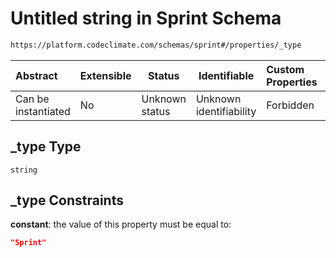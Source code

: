 # Untitled string in Sprint Schema

```txt
https://platform.codeclimate.com/schemas/sprint#/properties/_type
```




| Abstract            | Extensible | Status         | Identifiable            | Custom Properties | Additional Properties | Access Restrictions | Defined In                                                                           |
| :------------------ | ---------- | -------------- | ----------------------- | :---------------- | --------------------- | ------------------- | ------------------------------------------------------------------------------------ |
| Can be instantiated | No         | Unknown status | Unknown identifiability | Forbidden         | Allowed               | none                | [Sprint.schema.json\*](../../spec/schemas/Sprint.schema.json "open original schema") |

## \_type Type

`string`

## \_type Constraints

**constant**: the value of this property must be equal to:

```json
"Sprint"
```
